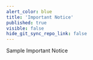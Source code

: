 ```yaml
---
alert_color: blue
title: 'Important Notice'
published: true
visible: false
hide_git_sync_repo_link: false
---
```


Sample Important Notice
